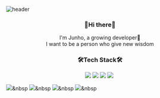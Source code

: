 ![header](https://capsule-render.vercel.app/api?type=slice&color=auto&height=300&section=header&text=zzun_ho9&fontSize=90)

<h3 align=center>👋Hi there👋</h3>
<p align=center>I'm Junho, a growing developer🌱<br/>
I want to be a person who give new wisdom</p>

<h3 align=center>🛠Tech Stack🛠</h3>

<p align=center>
<img src="https://img.shields.io/badge/Java-007396?style=square&logo=Java&logoColor=white"/>
<img src="https://img.shields.io/badge/JavaScript-F7DF1E?style=quare&logo=JavaScript&logoColor=white"/>
<img src="https://img.shields.io/badge/Spring-6DB33F?style=square&logo=Spring&logoColor=white"/>
<img src="https://img.shields.io/badge/Python-3766AB?style=square&logo=Python&logoColor=white"/>&nbsp

<img src="https://img.shields.io/badge/Java-007396?style=square&logo=Java&logoColor=white"/>&nbsp 
<img src="https://img.shields.io/badge/JavaScript-F7DF1E?style=quare&logo=JavaScript&logoColor=white"/>&nbsp 
<img src="https://img.shields.io/badge/Spring-6DB33F?style=square&logo=Spring&logoColor=white"/>&nbsp
<img src="https://img.shields.io/badge/Python-3766AB?style=square&logo=Python&logoColor=white"/>&nbsp 
</p>
